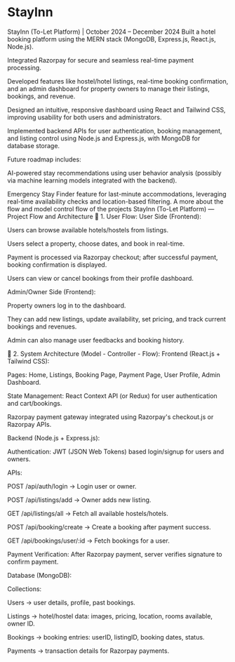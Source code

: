 # StayInn
StayInn (To-Let Platform) | October 2024 – December 2024
Built a hotel booking platform using the MERN stack (MongoDB, Express.js, React.js, Node.js).

Integrated Razorpay for secure and seamless real-time payment processing.

Developed features like hostel/hotel listings, real-time booking confirmation, and an admin dashboard for property owners to manage their listings, bookings, and revenue.

Designed an intuitive, responsive dashboard using React and Tailwind CSS, improving usability for both users and administrators.

Implemented backend APIs for user authentication, booking management, and listing control using Node.js and Express.js, with MongoDB for database storage.

Future roadmap includes:

AI-powered stay recommendations using user behavior analysis (possibly via machine learning models integrated with the backend).

Emergency Stay Finder feature for last-minute accommodations, leveraging real-time availability checks and location-based filtering.
 A more about the flow and model control flow of the projects 
StayInn (To-Let Platform) — Project Flow and Architecture
🔹 1. User Flow:
User Side (Frontend):

Users can browse available hotels/hostels from listings.

Users select a property, choose dates, and book in real-time.

Payment is processed via Razorpay checkout; after successful payment, booking confirmation is displayed.

Users can view or cancel bookings from their profile dashboard.

Admin/Owner Side (Frontend):

Property owners log in to the dashboard.

They can add new listings, update availability, set pricing, and track current bookings and revenues.

Admin can also manage user feedbacks and booking history.

🔹 2. System Architecture (Model - Controller - Flow):
Frontend (React.js + Tailwind CSS):

Pages: Home, Listings, Booking Page, Payment Page, User Profile, Admin Dashboard.

State Management: React Context API (or Redux) for user authentication and cart/bookings.

Razorpay payment gateway integrated using Razorpay's checkout.js or Razorpay APIs.

Backend (Node.js + Express.js):

Authentication: JWT (JSON Web Tokens) based login/signup for users and owners.

APIs:

POST /api/auth/login → Login user or owner.

POST /api/listings/add → Owner adds new listing.

GET /api/listings/all → Fetch all available hostels/hotels.

POST /api/booking/create → Create a booking after payment success.

GET /api/bookings/user/:id → Fetch bookings for a user.

Payment Verification: After Razorpay payment, server verifies signature to confirm payment.

Database (MongoDB):

Collections:

Users → user details, profile, past bookings.

Listings → hotel/hostel data: images, pricing, location, rooms available, owner ID.

Bookings → booking entries: userID, listingID, booking dates, status.

Payments → transaction details for Razorpay payments.
